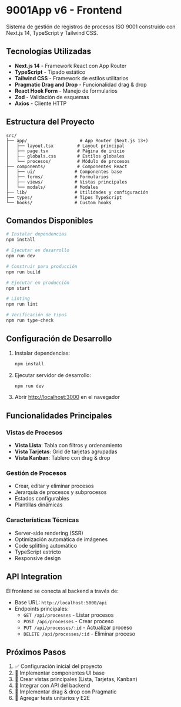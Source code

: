 # 9001App v6 - Frontend

Sistema de gestión de registros de procesos ISO 9001 construido con Next.js 14, TypeScript y Tailwind CSS.

## Tecnologías Utilizadas

- **Next.js 14** - Framework React con App Router
- **TypeScript** - Tipado estático
- **Tailwind CSS** - Framework de estilos utilitarios
- **Pragmatic Drag and Drop** - Funcionalidad drag & drop
- **React Hook Form** - Manejo de formularios
- **Zod** - Validación de esquemas
- **Axios** - Cliente HTTP

## Estructura del Proyecto

```
src/
├── app/                    # App Router (Next.js 13+)
│   ├── layout.tsx         # Layout principal
│   ├── page.tsx           # Página de inicio
│   ├── globals.css        # Estilos globales
│   └── procesos/          # Módulo de procesos
├── components/            # Componentes React
│   ├── ui/               # Componentes base
│   ├── forms/            # Formularios
│   ├── views/            # Vistas principales
│   └── modals/           # Modales
├── lib/                  # Utilidades y configuración
├── types/                # Tipos TypeScript
└── hooks/                # Custom hooks
```

## Comandos Disponibles

```bash
# Instalar dependencias
npm install

# Ejecutar en desarrollo
npm run dev

# Construir para producción
npm run build

# Ejecutar en producción
npm start

# Linting
npm run lint

# Verificación de tipos
npm run type-check
```

## Configuración de Desarrollo

1. Instalar dependencias:
   ```bash
   npm install
   ```

2. Ejecutar servidor de desarrollo:
   ```bash
   npm run dev
   ```

3. Abrir [http://localhost:3000](http://localhost:3000) en el navegador

## Funcionalidades Principales

### Vistas de Procesos
- **Vista Lista**: Tabla con filtros y ordenamiento
- **Vista Tarjetas**: Grid de tarjetas agrupadas
- **Vista Kanban**: Tablero con drag & drop

### Gestión de Procesos
- Crear, editar y eliminar procesos
- Jerarquía de procesos y subprocesos
- Estados configurables
- Plantillas dinámicas

### Características Técnicas
- Server-side rendering (SSR)
- Optimización automática de imágenes
- Code splitting automático
- TypeScript estricto
- Responsive design

## API Integration

El frontend se conecta al backend a través de:
- Base URL: `http://localhost:5000/api`
- Endpoints principales:
  - `GET /api/processes` - Listar procesos
  - `POST /api/processes` - Crear proceso
  - `PUT /api/processes/:id` - Actualizar proceso
  - `DELETE /api/processes/:id` - Eliminar proceso

## Próximos Pasos

1. ✅ Configuración inicial del proyecto
2. 🔄 Implementar componentes UI base
3. 🔄 Crear vistas principales (Lista, Tarjetas, Kanban)
4. 🔄 Integrar con API del backend
5. 🔄 Implementar drag & drop con Pragmatic
6. 🔄 Agregar tests unitarios y E2E